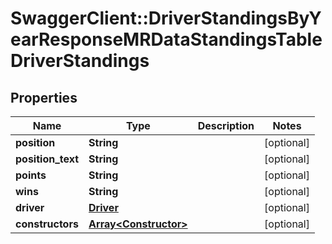 # SwaggerClient::DriverStandingsByYearResponseMRDataStandingsTableDriverStandings

## Properties
Name | Type | Description | Notes
------------ | ------------- | ------------- | -------------
**position** | **String** |  | [optional] 
**position_text** | **String** |  | [optional] 
**points** | **String** |  | [optional] 
**wins** | **String** |  | [optional] 
**driver** | [**Driver**](Driver.md) |  | [optional] 
**constructors** | [**Array&lt;Constructor&gt;**](Constructor.md) |  | [optional] 

